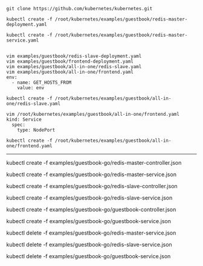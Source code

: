 

    git clone https://github.com/kubernetes/kubernetes.git

    kubectl create -f /root/kubernetes/examples/guestbook/redis-master-deployment.yaml

    kubectl create -f /root/kubernetes/examples/guestbook/redis-master-service.yaml


    vim examples/guestbook/redis-slave-deployment.yaml
    vim examples/guestbook/frontend-deployment.yaml
    vim examples/guestbook/all-in-one/redis-slave.yaml
    vim examples/guestbook/all-in-one/frontend.yaml
    env:
      - name: GET_HOSTS_FROM
        value: env

    kubectl create -f /root/kubernetes/examples/guestbook/all-in-one/redis-slave.yaml

    vim /root/kubernetes/examples/guestbook/all-in-one/frontend.yaml
    kind: Service
      spec:
        type: NodePort

    kubectl create -f /root/kubernetes/examples/guestbook/all-in-one/frontend.yaml


------------------------------------------

kubectl create -f examples/guestbook-go/redis-master-controller.json

kubectl create -f examples/guestbook-go/redis-master-service.json

kubectl create -f examples/guestbook-go/redis-slave-controller.json

kubectl create -f examples/guestbook-go/redis-slave-service.json

kubectl create -f examples/guestbook-go/guestbook-controller.json

kubectl create -f examples/guestbook-go/guestbook-service.json



kubectl delete -f examples/guestbook-go/redis-master-service.json

kubectl delete -f examples/guestbook-go/redis-slave-service.json

kubectl delete -f examples/guestbook-go/guestbook-service.json
